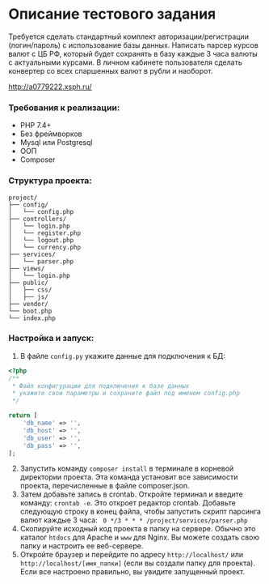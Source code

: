 # Описание тестового задания
Требуется сделать стандартный комплект авторизации/регистрации (логин/пароль) с использование базы данных.
Написать парсер курсов валют с ЦБ РФ, который будет сохранять в базу каждые 3 часа валюты с актуальными курсами.
В личном кабинете пользователя сделать конвертер со всех спаршенных валют в рубли и наоборот.

http://a0779222.xsph.ru/

### Требования к реализации:
- PHP 7.4+
- Без фреймворков
- Mysql или Postgresql
- ООП
- Composer

### Структура проекта:
```
project/
├── config/
│   └── config.php
├── controllers/
│   └── login.php
│   └── register.php
│   └── logout.php
│   └── currency.php
├── services/
│   └── parser.php
├── views/
│   └── login.php
├── public/
│   ├── css/
│   ├── js/
├── vendor/
└── boot.php
└── index.php
```
### Настройка и запуск:
1. В файле `config.py` укажите данные для подключения к БД:
```php
<?php
/**
 * Файл конфигурации для подключения к базе данных
 * укажите свои параметры и сохраните файл под именем config.php
 */

return [
    'db_name' => '',
    'db_host' => '',
    'db_user' => '',
    'db_pass' => '',
];
```
2. Запустить команду `composer install` в терминале в корневой директории проекта. Эта команда установит все зависимости проекта, перечисленные в файле composer.json.
3. Затем добавьте запись в crontab. Откройте терминал и введите команду: `crontab -e`. Это откроет редактор crontab. Добавьте следующую строку в конец файла, чтобы запустить скрипт парсинга валют каждые 3 часа:
``` 0 */3 * * * /project/services/parser.php```
4. Скопируйте исходный код проекта в папку на сервере. Обычно это каталог `htdocs` для Apache и `www` для Nginx. Вы можете создать свою папку и настроить ее веб-сервере.
5. Откройте браузер и перейдите по адресу `http://localhost/` или `http://localhost/[имя_папки]` (если вы создали папку для проекта). Если все настроено правильно, вы увидите запущенный проект.



